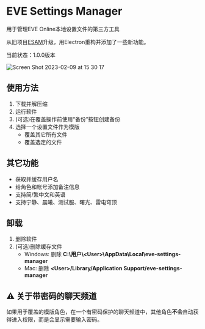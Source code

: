 # EVE Settings Manager

用于管理EVE Online本地设置文件的第三方工具

从旧项目[ESAM](https://github.com/mintnick/ESAM)升级，用Electron重构并添加了一些新功能。

当前状态：1.0.0版本

![Screen Shot 2023-02-09 at 15 30 17](https://user-images.githubusercontent.com/14357052/217746381-e0f74ca8-2377-417f-8030-6d751ed8788b.png)

## 使用方法

1. 下载并解压缩
2. 运行软件
3. (可选)在覆盖操作前使用“备份”按钮创建备份
4. 选择一个设置文件作为模版
    - 覆盖其它所有文件
    - 覆盖选定的文件

## 其它功能

- 获取并缓存用户名
- 给角色和帐号添加备注信息
- 支持简/繁中文和英语
- 支持宁静、晨曦、测试服、曙光、雷电穹顶

## 卸载

1. 删除软件
2. (可选)删除缓存文件
    - Windows: 删除 **C:\用户\\\<User>\AppData\Local\eve-settings-manager**
    - Mac: 删除 **\<User>/Library/Application Support/eve-settings-manager**

## :warning: 关于带密码的聊天频道

如果用于覆盖的模版角色，在一个有密码保护的聊天频道中，其他角色**不会**自动获得进入权限，而是会显示需要输入密码。